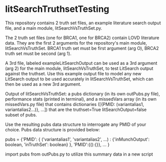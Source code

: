 # litSearchTruthsetTesting
This repository contains 2 truth set files, an example literature search output file, and a main module, litSearchVsTruthSet.py.

The 2 truth set files (one for BRCA1, one for BRCA2) contain LOVD literature data. They are the first 2 arguments for the repository's main module, litSearchVsTruthSet. BRCA1 truth set must be first argument (arg O), BRCA2 truth set must be second (arg 1). 

A 3rd file, labeled exampleLitSearchOutput can be used as a 3rd argument (arg 2) for the main module, litSearchVsTruthSet, to test LitSearch output against the truthset. Use this example output file to model any new LitSearch output to be used accurately in litSearchVsTruthSet, which can then be used as a new 3rd argument. 

Output of litSearchVsTruthSet: a pubs dictionary (in its own outPubs.py file), performance stats (printed in terminal), and a missedVars array (in its own missedVars.py file) that contains dictionaries ([{PMID: (variantalias1, variantalias2...)}, ...]) that are the truthset=True litSearchOutput=false subset of pubs. 

Use the resulting pubs data structure to interrogate any PMID of your choice. Pubs data structure is provided below: 

pubs = {'PMID': { ('variantalias1', 'variantalias2', ...) : {'inMunchOutput': boolean, 'inTruthSet': boolean} }, 'PMID':{():{}}, ...  }

import pubs from outPubs.py to utilize this summary data in a new script
